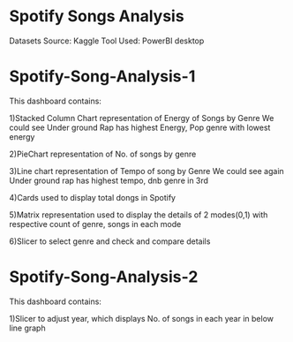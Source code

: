 # Spotify Songs Analysis
Datasets Source: Kaggle
Tool Used: PowerBI desktop

# Spotify-Song-Analysis-1
This dashboard contains:

1)Stacked Column Chart representation of Energy of Songs by Genre
We could see Under ground Rap has highest Energy, Pop genre with lowest energy

2)PieChart representation of No. of songs by genre

3)Line chart representation of Tempo of song by Genre
We could see again Under ground rap has highest tempo, dnb genre in 3rd

4)Cards used to display total dongs in Spotify

5)Matrix representation used to display the details of 2 modes(0,1) with respective count of genre, songs in each mode

6)Slicer to select genre and check  and compare details

# Spotify-Song-Analysis-2
This dashboard contains:

1)Slicer to adjust year, which displays No. of songs in each year in below line graph 

